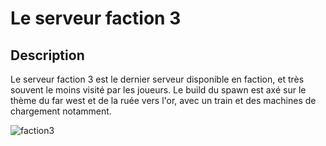 # Le serveur faction 3

## Description 
Le serveur faction 3 est le dernier serveur disponible en faction, et très souvent le moins visité par les joueurs. Le build du spawn est axé sur le thème du far west et de la ruée vers l'or, avec un train et des machines de chargement notamment.

![faction3](https://raw.githubusercontent.com/HisteriaMC/histeria-wiki/main/.assets/pictures/faction3.png)
